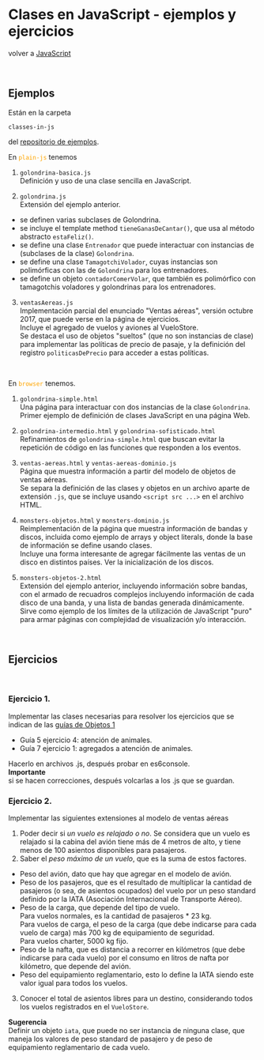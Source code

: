 # Clases en JavaScript - ejemplos y ejercicios

volver a [JavaScript](./javascript-intro.md)

<br/>

## Ejemplos
Están en la carpeta 
```
classes-in-js
```
del [repositorio de ejemplos](https://github.com/obj2-material/javascript-dom).

En <span style="color: orange">`plain-js`</span> tenemos
1. `golondrina-basica.js`   
  Definición y uso de una clase sencilla en JavaScript.

2. `golondrina.js`  
  Extensión del ejemplo anterior. 
  - se definen varias subclases de Golondrina.
  - se incluye el template method `tieneGanasDeCantar()`, que usa al método abstracto `estaFeliz()`.
  - se define una clase `Entrenador` que puede interactuar con instancias de (subclases de la clase) `Golondrina`.
  - se define una clase `TamagotchiVolador`, cuyas instancias son polimórficas con las de `Golondrina` para los entrenadores.
  - se define un objeto `contadorComerVolar`, que también es polimórfico con tamagotchis voladores y golondrinas para los entrenadores.  
  <p></p>

3. `ventasAereas.js`  
  Implementación parcial del enunciado "Ventas aéreas", versión octubre 2017, que puede verse en la página de ejercicios.  
  Incluye el agregado de vuelos y aviones al VueloStore.  
  Se destaca el uso de objetos "sueltos" (que no son instancias de clase) para implementar las políticas de precio de pasaje, y la definición del registro `politicasDePrecio` para acceder a estas políticas.

<br/>

En <span style="color: orange">`browser`</span> tenemos.
1. `golondrina-simple.html`  
  Una página para interactuar con dos instancias de la clase `Golondrina`.  
  Primer ejemplo de definición de clases JavaScript en una página Web.

2. `golondrina-intermedio.html` y `golondrina-sofisticado.html`  
  Refinamientos de `golondrina-simple.html` que buscan evitar la repetición de código en las funciones que responden a los eventos.

3. `ventas-aereas.html` y `ventas-aereas-dominio.js`  
  Página que muestra información a partir del modelo de objetos de ventas aéreas.  
  Se separa la definición de las clases y objetos en un archivo aparte de extensión `.js`, que se incluye usando `<script src ...>` en el archivo HTML.

4. `monsters-objetos.html` y `monsters-dominio.js`  
  Reimplementación de la página que muestra información de bandas y discos, incluida como ejemplo de arrays y object literals, donde la base de información se define usando clases.  
  Incluye una forma interesante de agregar fácilmente las ventas de un disco en distintos países. Ver la inicialización de los discos.

5. `monsters-objetos-2.html`  
  Extensión del ejemplo anterior, incluyendo información sobre bandas, con el armado de recuadros complejos incluyendo información de cada disco de una banda, y una lista de bandas generada dinámicamente.  
  Sirve como ejemplo de los límites de la utilización de JavaScript "puro" para armar páginas con complejidad de visualización y/o interacción.

<br/>

## Ejercicios

<br/>

### Ejercicio 1. 
Implementar las clases necesarias para resolver los ejercicios que se indican de las [guías de Objetos 1](https://objetos1wollokunq.gitlab.io/material/#guides)  
- Guía 5 ejercicio 4: atención de animales.
- Guía 7 ejercicio 1: agregados a atención de animales.

Hacerlo en archivos .js, después probar en es6console.  
**Importante**  
si se hacen correcciones, después volcarlas a los .js que se guardan.
<br/>

### Ejercicio 2.
Implementar las siguientes extensiones al modelo de ventas aéreas

1. Poder decir si *un vuelo es relajado o no*. Se considera que un vuelo es relajado si la cabina del avión tiene más de 4 metros de alto, y tiene menos de 100 asientos disponibles para pasajeros.  
2. Saber el *peso máximo de un vuelo*, que es la suma de estos factores.
  - Peso del avión, dato que hay que agregar en el modelo de avión.
  - Peso de los pasajeros, que es el resultado de multiplicar la cantidad de pasajeros (o sea, de asientos ocupados) del vuelo por un peso standard definido por la IATA (Asociación Internacional de Transporte Aéreo).
  - Peso de la carga, que depende del tipo de vuelo.  
    Para vuelos normales, es la cantidad de pasajeros * 23 kg.  
    Para vuelos de carga, el peso de la carga (que debe indicarse para cada vuelo de carga) más 700 kg de equipamiento de seguridad.  
    Para vuelos charter, 5000 kg fijo.
  - Peso de la nafta, que es distancia a recorrer en kilómetros (que debe indicarse para cada vuelo) por el consumo en litros de nafta por kilómetro, que depende del avión.
  - Peso del equipamiento reglamentario, esto lo define la IATA siendo este valor igual para todos los vuelos.
3. Conocer el total de asientos libres para un destino, considerando todos los vuelos registrados en el `VueloStore`.

**Sugerencia**  
Definir un objeto `iata`, que puede no ser instancia de ninguna clase, que maneja los valores de peso standard de pasajero y de peso de equipamiento reglamentario de cada vuelo.